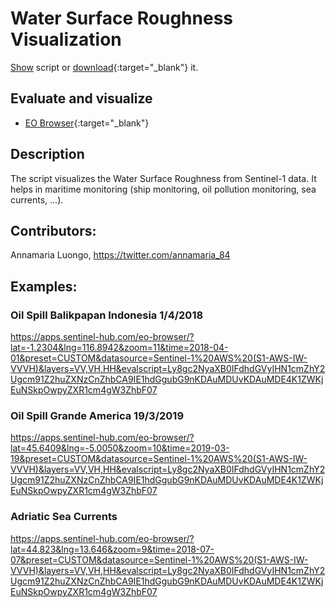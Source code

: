 # Water Surface Roughness Visualization 
<a href="#" id='togglescript'>Show</a> script or [download](script.js){:target="_blank"} it.
<div id='script_view' style="display:none">
{% highlight javascript %}
      {% include_relative script.js %}
{% endhighlight %}
</div>

## Evaluate and visualize
 - [EO Browser](http://apps.sentinel-hub.com/eo-browser/#lat=-1.2304&lng=116.8942&zoom=11&time=2018-04-01&datasource=Sentinel-1%20AWS%20(S1-AWS-IW-VVVH)&preset=CUSTOM&layers=VV,VH,HH&evalscripturl=https://raw.githubusercontent.com/sentinel-hub/custom-scripts/master/sentinel-1/water_surface_roughness_visualization/script.js){:target="_blank"}   

## Description
The script visualizes the Water Surface Roughness from Sentinel-1 data. It helps in maritime monitoring (ship monitoring, oil pollution monitoring, sea currents, ...).

## Contributors:
Annamaria Luongo, https://twitter.com/annamaria_84

## Examples:
### Oil Spill Balikpapan Indonesia 1/4/2018  
https://apps.sentinel-hub.com/eo-browser/?lat=-1.2304&lng=116.8942&zoom=11&time=2018-04-01&preset=CUSTOM&datasource=Sentinel-1%20AWS%20(S1-AWS-IW-VVVH)&layers=VV,VH,HH&evalscript=Ly8gc2NyaXB0IFdhdGVyIHN1cmZhY2Ugcm91Z2huZXNzCnZhbCA9IE1hdGgubG9nKDAuMDUvKDAuMDE4K1ZWKjEuNSkpOwpyZXR1cm4gW3ZhbF07

### Oil Spill Grande America 19/3/2019  
https://apps.sentinel-hub.com/eo-browser/?lat=45.6409&lng=-5.0050&zoom=10&time=2019-03-19&preset=CUSTOM&datasource=Sentinel-1%20AWS%20(S1-AWS-IW-VVVH)&layers=VV,VH,HH&evalscript=Ly8gc2NyaXB0IFdhdGVyIHN1cmZhY2Ugcm91Z2huZXNzCnZhbCA9IE1hdGgubG9nKDAuMDUvKDAuMDE4K1ZWKjEuNSkpOwpyZXR1cm4gW3ZhbF07 

### Adriatic Sea Currents  
https://apps.sentinel-hub.com/eo-browser/?lat=44.823&lng=13.646&zoom=9&time=2018-07-07&preset=CUSTOM&datasource=Sentinel-1%20AWS%20(S1-AWS-IW-VVVH)&layers=VV,VH,HH&evalscript=Ly8gc2NyaXB0IFdhdGVyIHN1cmZhY2Ugcm91Z2huZXNzCnZhbCA9IE1hdGgubG9nKDAuMDUvKDAuMDE4K1ZWKjEuNSkpOwpyZXR1cm4gW3ZhbF07 
